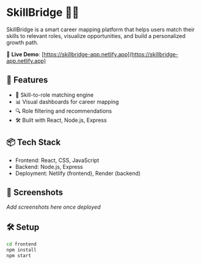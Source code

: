 # SkillBridge 🧠💼

SkillBridge is a smart career mapping platform that helps users match their skills to relevant roles, visualize opportunities, and build a personalized growth path.

🔗 **Live Demo**: [https://skillbridge-app.netlify.app](https://skillbridge-app.netlify.app)

## 🚀 Features

- 🧠 Skill-to-role matching engine
- 📊 Visual dashboards for career mapping
- 🔍 Role filtering and recommendations
- 🛠️ Built with React, Node.js, Express

## 📦 Tech Stack

- Frontend: React, CSS, JavaScript
- Backend: Node.js, Express
- Deployment: Netlify (frontend), Render (backend)

## 📸 Screenshots

_Add screenshots here once deployed_

## 🛠️ Setup

```bash
cd frontend
npm install
npm start
